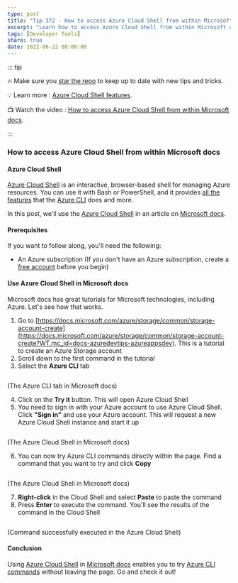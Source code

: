 ```yaml
---
type: post
title: "Tip 372 - How to access Azure Cloud Shell from within Microsoft docs"
excerpt: "Learn how to access Azure Cloud Shell from within Microsoft docs"
tags: [Developer Tools]
share: true
date: 2022-06-22 08:00:00
---
```


::: tip 

:fire: Make sure you [star the repo](https://github.com/microsoft/azuretipsandtricks) to keep up to date with new tips and tricks.

:bulb: Learn more : [Azure Cloud Shell features](https://docs.microsoft.com/azure/cloud-shell/features?WT.mc_id=docs-azuredevtips-azureappsdev). 

:tv: Watch the video : [How to access Azure Cloud Shell from within Microsoft docs](https://youtu.be/yuKBkUoA7eg?WT.mc_id=youtube-azuredevtips-azureappsdev).

:::

### How to access Azure Cloud Shell from within Microsoft docs

#### Azure Cloud Shell
[Azure Cloud Shell](https://docs.microsoft.com/azure/cloud-shell/overview?WT.mc_id=docs-azuredevtips-azureappsdev) is an interactive, browser-based shell for managing Azure resources. You can use it with Bash or PowerShell, and it provides [all the features](https://docs.microsoft.com/azure/cloud-shell/features?WT.mc_id=docs-azuredevtips-azureappsdev) that the [Azure CLI](https://docs.microsoft.com/cli/azure/what-is-azure-cli?WT.mc_id=docs-azuredevtips-azureappsdev) does and more.

In this post, we'll use the [Azure Cloud Shell](https://docs.microsoft.com/azure/cloud-shell/overview?WT.mc_id=docs-azuredevtips-azureappsdev) in an article on [Microsoft docs](https://docs.microsoft.com/?WT.mc_id=docs-azuredevtips-azureappsdev).

#### Prerequisites
If you want to follow along, you'll need the following:
* An Azure subscription (If you don't have an Azure subscription, create a [free account](https://azure.microsoft.com/free/?WT.mc_id=azure-azuredevtips-azureappsdev) before you begin)

#### Use Azure Cloud Shell in Microsoft docs
Microsoft docs has great tutorials for Microsoft technologies, including Azure. Let's see how that works.

1. Go to [https://docs.microsoft.com/azure/storage/common/storage-account-create](https://docs.microsoft.com/azure/storage/common/storage-account-create?WT.mc_id=docs-azuredevtips-azureappsdev). This is a tutorial to create an Azure Storage account
2. Scroll down to the first command in the tutorial
3. Select the **Azure CLI** tab

<img :src="$withBase('/files/156button.png')">

(The Azure CLI tab in Microsoft docs)

4. Click on the **Try it** button. This will open Azure Cloud Shell
5. You need to sign in with your Azure account to use Azure Cloud Shell. Click **"Sign in"** and use your Azure account. This will request a new Azure Cloud Shell instance and start it up

<img :src="$withBase('/files/156cloudshell.png')">

(The Azure Cloud Shell in Microsoft docs)

6. You can now try Azure CLI commands directly within the page. Find a command that you want to try and click **Copy**

<img :src="$withBase('/files/156copy.png')">

(The Azure Cloud Shell in Microsoft docs)

7. **Right-click** in the Cloud Shell and select **Paste** to paste the command
8. Press **Enter** to execute the command. You'll see the results of the command in the Cloud Shell

<img :src="$withBase('/files/156result.png')">

(Command successfully executed in the Azure Cloud Shell)

#### Conclusion
Using [Azure Cloud Shell](https://docs.microsoft.com/azure/cloud-shell/overview?WT.mc_id=docs-azuredevtips-azureappsdev) in [Microsoft docs](https://docs.microsoft.com/?WT.mc_id=docs-azuredevtips-azureappsdev) enables you to try [Azure CLI commands](https://docs.microsoft.com/cli/azure/what-is-azure-cli?WT.mc_id=docs-azuredevtips-azureappsdev) without leaving the page. Go and check it out!